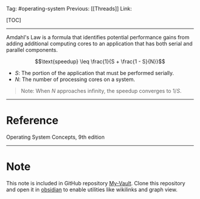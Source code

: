 Tag: #operating-system 
Previous: [[Threads]]
Link: 

[TOC]

---

Amdahl's Law is a formula that identifies potential performance gains from adding additional computing cores to an application that has both serial and parallel components.

$$\text{speedup} \leq \frac{1}{S + \frac{1 - S}{N}}$$

- $S$: The portion of the application that must be performed serially.
- $N$: The number of processing cores on a system.

> Note: When $N$ approaches infinity, the speedup converges to $1/S$.

---

# Reference

Operating System Concepts, 9th edition

---

# Note

This note is included in GitHub repository [My-Vault](https://github.com/LittleD3092/My-Vault.git). Clone this repository and open it in [obsidian](https://obsidian.md/) to enable utilities like wikilinks and graph view.